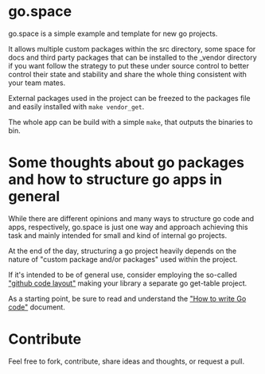 go.space
===

go.space is a simple example and template for new go projects.

It allows multiple custom packages within the src directory, some space for docs and
third party packages that can be installed to the _vendor directory if you want follow the
strategy to put these under source control to better control their state and
stability and share the whole thing consistent with your team mates.

External packages used in the project can be freezed to the packages file and
easily installed with `make vendor_get`.

The whole app can be build with a simple `make`, that outputs the binaries to bin.



# Some thoughts about go packages and how to structure go apps in general

While there are different opinions and many ways to structure go code and apps, respectively, go.space is just one way and approach achieving this task and mainly intended for small and kind of internal go projects.

At the end of the day, structuring a go project heavily depends on the nature of "custom package and/or packages" used within the project.

If it's intended to be of general use, consider employing the so-called ["github code layout"](https://code.google.com/p/go-wiki/wiki/GithubCodeLayout) making your library a separate go get-table project.

As a starting point, be sure to read and understand the ["How to write Go code"](http://golang.org/doc/code.html) document.



# Contribute
Feel free to fork, contribute, share ideas and thoughts, or request a pull.

